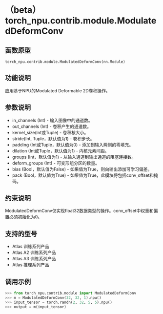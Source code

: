 # （beta）torch_npu.contrib.module.ModulatedDeformConv

## 函数原型

```
torch_npu.contrib.module.ModulatedDeformConv(nn.Module)
```

## 功能说明

应用基于NPU的Modulated Deformable 2D卷积操作。

## 参数说明

- in_channels (Int) - 输入图像中的通道数。
- out_channels (Int) - 卷积产生的通道数。
- kernel_size(Int或Tuple) - 卷积核大小。
- stride(Int, Tuple，默认值为1) - 卷积步长。
- padding (Int或Tuple，默认值为0) - 添加到输入两侧的零填充。
- dilation (Int或Tuple，默认值为1) - 内核元素间距。
- groups (Int，默认值为1) - 从输入通道到输出通道的阻塞连接数。
- deform_groups (Int) - 可变形组分区的数量。
- bias (Bool，默认值为False) - 如果值为True，则向输出添加可学习偏差。
- pack (Bool，默认值为True) - 如果值为True，此模块将包括conv_offset和掩码。

## 约束说明

ModulatedDeformConv仅实现float32数据类型的操作。conv_offset中权重和偏置必须初始化为0。

## 支持的型号

- <term>Atlas 训练系列产品</term>
- <term>Atlas A2 训练系列产品</term>
- <term>Atlas A3 训练系列产品</term>
- <term>Atlas 推理系列产品</term>

## 调用示例

```python
>>> from torch_npu.contrib.module import ModulatedDeformConv
>>> m = ModulatedDeformConv(32, 32, 1).npu()
>>> input_tensor = torch.randn(2, 32, 5, 5).npu()
>>> output = m(input_tensor)
```

